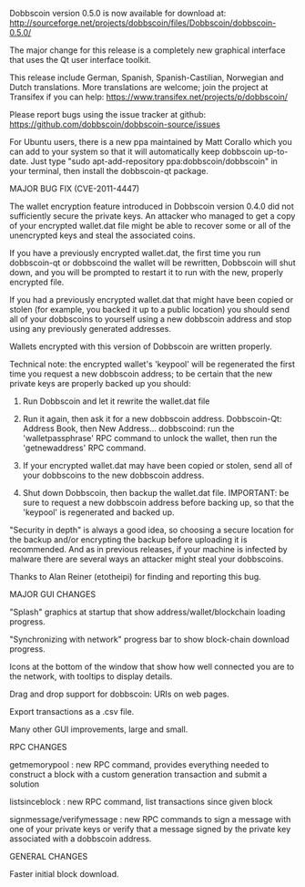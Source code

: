 Dobbscoin version 0.5.0 is now available for download at:
http://sourceforge.net/projects/dobbscoin/files/Dobbscoin/dobbscoin-0.5.0/

The major change for this release is a completely new graphical interface that uses the Qt user interface toolkit.

This release include German, Spanish, Spanish-Castilian, Norwegian and Dutch translations. More translations are welcome; join the project at Transifex if you can help:
https://www.transifex.net/projects/p/dobbscoin/

Please report bugs using the issue tracker at github:
https://github.com/dobbscoin/dobbscoin-source/issues

For Ubuntu users, there is a new ppa maintained by Matt Corallo which you can add to your system so that it will automatically keep dobbscoin up-to-date.  Just type "sudo apt-add-repository ppa:dobbscoin/dobbscoin" in your terminal, then install the dobbscoin-qt package.

MAJOR BUG FIX  (CVE-2011-4447)

The wallet encryption feature introduced in Dobbscoin version 0.4.0 did not sufficiently secure the private keys. An attacker who
managed to get a copy of your encrypted wallet.dat file might be able to recover some or all of the unencrypted keys and steal the
associated coins.

If you have a previously encrypted wallet.dat, the first time you run dobbscoin-qt or dobbscoind the wallet will be rewritten, Dobbscoin will
shut down, and you will be prompted to restart it to run with the new, properly encrypted file.

If you had a previously encrypted wallet.dat that might have been copied or stolen (for example, you backed it up to a public
location) you should send all of your dobbscoins to yourself using a new dobbscoin address and stop using any previously generated addresses.

Wallets encrypted with this version of Dobbscoin are written properly.

Technical note: the encrypted wallet's 'keypool' will be regenerated the first time you request a new dobbscoin address; to be certain that the
new private keys are properly backed up you should:

1. Run Dobbscoin and let it rewrite the wallet.dat file

2. Run it again, then ask it for a new dobbscoin address.
Dobbscoin-Qt: Address Book, then New Address...
dobbscoind: run the 'walletpassphrase' RPC command to unlock the wallet,  then run the 'getnewaddress' RPC command.

3. If your encrypted wallet.dat may have been copied or stolen, send  all of your dobbscoins to the new dobbscoin address.

4. Shut down Dobbscoin, then backup the wallet.dat file.
IMPORTANT: be sure to request a new dobbscoin address before backing up, so that the 'keypool' is regenerated and backed up.

"Security in depth" is always a good idea, so choosing a secure location for the backup and/or encrypting the backup before uploading it is recommended. And as in previous releases, if your machine is infected by malware there are several ways an attacker might steal your dobbscoins.

Thanks to Alan Reiner (etotheipi) for finding and reporting this bug.

MAJOR GUI CHANGES

"Splash" graphics at startup that show address/wallet/blockchain loading progress.

"Synchronizing with network" progress bar to show block-chain download progress.

Icons at the bottom of the window that show how well connected you are to the network, with tooltips to display details.

Drag and drop support for dobbscoin: URIs on web pages.

Export transactions as a .csv file.

Many other GUI improvements, large and small.

RPC CHANGES

getmemorypool : new RPC command, provides everything needed to construct a block with a custom generation transaction and submit a solution

listsinceblock : new RPC command, list transactions since given block

signmessage/verifymessage : new RPC commands to sign a message with one of your private keys or verify that a message signed by the private key associated with a dobbscoin address.

GENERAL CHANGES

Faster initial block download.
